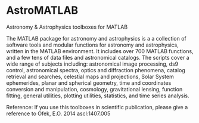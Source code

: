 AstroMATLAB
===========

Astronomy &amp; Astrophysics toolboxes for MATLAB


The MATLAB package for astronomy and astrophysics is a a collection of software tools and modular functions for
astronomy and astrophysics, written in the MATLAB environment. It includes over 700 MATLAB functions, and a few
tens of data files and astronomical catalogs. The scripts cover a wide range of subjects including: astronomical image
processing, ds9 control, astronomical spectra, optics and diffraction phenomena, catalog retrieval and searches,
celestial maps and projections, Solar System ephemerides, planar and spherical geometry, time and coordinates conversion
and manipulation, cosmology, gravitational lensing, function fitting, general utilities, plotting utilities, statistics,
and time series analysis.                                                                 
                                                                                                                    
Reference: If you use this toolboxes in scientific publication, please give a reference to Ofek, E.O. 2014 ascl:1407.005    


